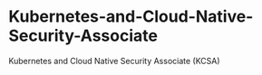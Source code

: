 # Kubernetes-and-Cloud-Native-Security-Associate
Kubernetes and Cloud Native Security Associate (KCSA)
